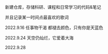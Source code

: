 新建仓库，存储科研、课程和日常学习的代码&笔记  







并且记录某一时间点最喜欢的歌词

2022.9.16  任事物干渴 都褪去颜色，只有你是天蓝色

2022.9.24  天空仍灿烂，它爱着大海

2022.9.28
